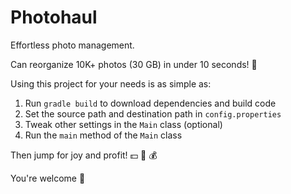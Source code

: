 # Photohaul

Effortless photo management.

Can reorganize 10K+ photos (30 GB) in under 10 seconds! 🚀

Using this project for your needs is as simple as:

1. Run `gradle build` to download dependencies and build code
2. Set the source path and destination path in `config.properties`
3. Tweak other settings in the `Main` class (optional)
4. Run the `main` method of the `Main` class

Then jump for joy and profit! 💵 🤑 💰

You're welcome 🙏

